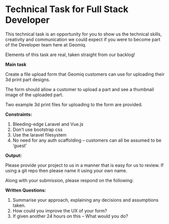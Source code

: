 # Technical Task for Full Stack Developer

This technical task is an opportunity for you to show us the technical skills, creativity 
and communication we could expect if you were to become part of the Developer team here at Geomiq.

Elements of this task are real, taken straight from our backlog!

**Main task**

Create a file upload form that Geomiq customers can use for uploading their 3d print part designs.

The form should allow a customer to upload a part and see a thumbnail image of the uploaded part.

Two example 3d print files for uploading to the form are provided.

**Constraints:**

1. Bleeding-edge Laravel and Vue.js 
2. Don’t use bootstrap css
3. Use the laravel filesystem
4. No need for any auth scaffolding – customers can all be assumed to be ‘guest’

**Output:**

Please provide your project to us in a manner that is easy for us to review. If using a git repo then please name it using your own name.

Along with your submission, please respond on the following:

**Written Questions:**

1. Summarise your approach, explaining any decisions and assumptions taken.
2. How could you improve the UX of your form?
3. If given another 24 hours on this – What would you do?
